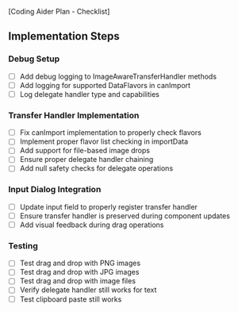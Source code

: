 [Coding Aider Plan - Checklist]

## Implementation Steps

### Debug Setup
- [ ] Add debug logging to ImageAwareTransferHandler methods
- [ ] Add logging for supported DataFlavors in canImport
- [ ] Log delegate handler type and capabilities

### Transfer Handler Implementation
- [ ] Fix canImport implementation to properly check flavors
- [ ] Implement proper flavor list checking in importData
- [ ] Add support for file-based image drops
- [ ] Ensure proper delegate handler chaining
- [ ] Add null safety checks for delegate operations

### Input Dialog Integration
- [ ] Update input field to properly register transfer handler
- [ ] Ensure transfer handler is preserved during component updates
- [ ] Add visual feedback during drag operations

### Testing
- [ ] Test drag and drop with PNG images
- [ ] Test drag and drop with JPG images
- [ ] Test drag and drop with image files
- [ ] Verify delegate handler still works for text
- [ ] Test clipboard paste still works
